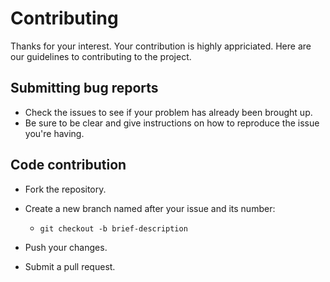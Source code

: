# Contributing

Thanks for your interest.
Your contribution is highly appriciated.
Here are our guidelines to contributing to the project.

## Submitting bug reports
- Check the issues to see if your problem has already been brought up.
- Be sure to be clear and give instructions on how to reproduce the issue you're having.

## Code contribution
- Fork the repository.
- Create a new branch named after your issue and its number:

    - `git checkout -b brief-description`
    
- Push your changes.
- Submit a pull request.
